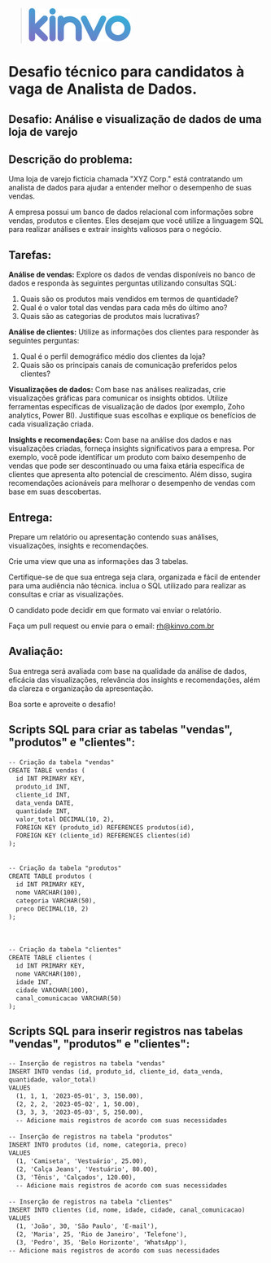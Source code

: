 > ![Logo Kinvo](https://github.com/kinvoapp/kinvo-mobile-test/blob/master/logo.svg)


# Desafio técnico para candidatos à vaga de Analista de Dados.

## Desafio: Análise e visualização de dados de uma loja de varejo

## Descrição do problema:
Uma loja de varejo fictícia chamada "XYZ Corp." está contratando um analista de dados para ajudar a entender melhor o desempenho de suas vendas. 

A empresa possui um banco de dados relacional com informações sobre vendas, produtos e clientes. Eles desejam que você utilize a linguagem SQL para realizar análises e extrair insights valiosos para o negócio.

## Tarefas:

**Análise de vendas:** Explore os dados de vendas disponíveis no banco de dados e responda às seguintes perguntas utilizando consultas SQL:

1. Quais são os produtos mais vendidos em termos de quantidade?
2. Qual é o valor total das vendas para cada mês do último ano?
3. Quais são as categorias de produtos mais lucrativas?

**Análise de clientes:** Utilize as informações dos clientes para responder às seguintes perguntas:

1. Qual é o perfil demográfico médio dos clientes da loja?
2. Quais são os principais canais de comunicação preferidos pelos clientes?

**Visualizações de dados:** Com base nas análises realizadas, crie visualizações gráficas para comunicar os insights obtidos. Utilize ferramentas específicas de visualização de dados (por exemplo, Zoho analytics, Power BI). Justifique suas escolhas e explique os benefícios de cada visualização criada.

**Insights e recomendações:** Com base na análise dos dados e nas visualizações criadas, forneça insights significativos para a empresa. Por exemplo, você pode identificar um produto com baixo desempenho de vendas que pode ser descontinuado ou uma faixa etária específica de clientes que apresenta alto potencial de crescimento. Além disso, sugira recomendações acionáveis para melhorar o desempenho de vendas com base em suas descobertas.



## Entrega:
Prepare um relatório ou apresentação contendo suas análises, visualizações, insights e recomendações. 

Crie uma view que una as informações das 3 tabelas.

Certifique-se de que sua entrega seja clara, organizada e fácil de entender para uma audiência não técnica. inclua o SQL utilizado para realizar as consultas e criar as visualizações.

O candidato pode decidir em que formato vai enviar o relatório.

Faça um pull request ou envie para o email: rh@kinvo.com.br

## Avaliação:
Sua entrega será avaliada com base na qualidade da análise de dados, eficácia das visualizações, relevância dos insights e recomendações, além da clareza e organização da apresentação.

Boa sorte e aproveite o desafio!


## Scripts SQL para criar as tabelas "vendas", "produtos" e "clientes":

```
-- Criação da tabela "vendas"
CREATE TABLE vendas (
  id INT PRIMARY KEY,
  produto_id INT,
  cliente_id INT,
  data_venda DATE,
  quantidade INT,
  valor_total DECIMAL(10, 2),
  FOREIGN KEY (produto_id) REFERENCES produtos(id),
  FOREIGN KEY (cliente_id) REFERENCES clientes(id)
);


-- Criação da tabela "produtos"
CREATE TABLE produtos (
  id INT PRIMARY KEY,
  nome VARCHAR(100),
  categoria VARCHAR(50),
  preco DECIMAL(10, 2)
);



-- Criação da tabela "clientes"
CREATE TABLE clientes (
  id INT PRIMARY KEY,
  nome VARCHAR(100),
  idade INT,
  cidade VARCHAR(100),
  canal_comunicacao VARCHAR(50)
);
```

## Scripts SQL para inserir registros nas tabelas "vendas", "produtos" e "clientes":

```
-- Inserção de registros na tabela "vendas"
INSERT INTO vendas (id, produto_id, cliente_id, data_venda, quantidade, valor_total)
VALUES
  (1, 1, 1, '2023-05-01', 3, 150.00),
  (2, 2, 2, '2023-05-02', 1, 50.00),
  (3, 3, 3, '2023-05-03', 5, 250.00),
  -- Adicione mais registros de acordo com suas necessidades

-- Inserção de registros na tabela "produtos"
INSERT INTO produtos (id, nome, categoria, preco)
VALUES
  (1, 'Camiseta', 'Vestuário', 25.00),
  (2, 'Calça Jeans', 'Vestuário', 80.00),
  (3, 'Tênis', 'Calçados', 120.00),
  -- Adicione mais registros de acordo com suas necessidades

-- Inserção de registros na tabela "clientes"
INSERT INTO clientes (id, nome, idade, cidade, canal_comunicacao)
VALUES
  (1, 'João', 30, 'São Paulo', 'E-mail'),
  (2, 'Maria', 25, 'Rio de Janeiro', 'Telefone'),
  (3, 'Pedro', 35, 'Belo Horizonte', 'WhatsApp'),
-- Adicione mais registros de acordo com suas necessidades

```
  
